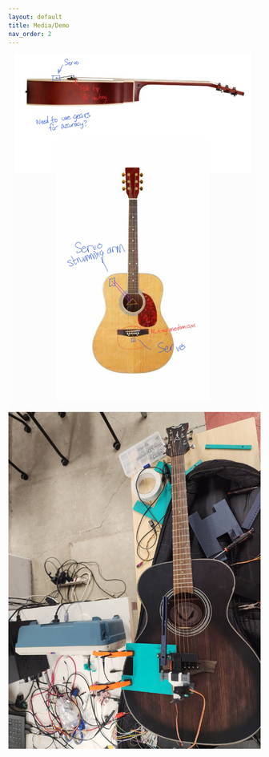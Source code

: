 ```yaml
---
layout: default
title: Media/Demo
nav_order: 2
---
```

![Sketch](images/sketch.jpg)
![image](images/20250514_233430.jpg)